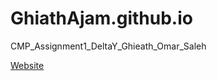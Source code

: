 # GhiathAjam.github.io
CMP_Assignment1_DeltaY_Ghieath_Omar_Saleh

[Website](https://ghiathajam.github.io/)
